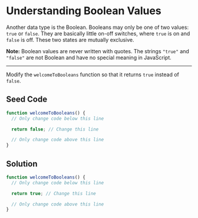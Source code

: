 # Understanding Boolean Values

Another data type is the Boolean. Booleans may only be one of two values: `true` or `false`. They are basically little on-off switches, where `true` is on and `false` is off. These two states are mutually exclusive.

**Note:** Boolean values are never written with quotes. The strings `"true"` and `"false"` are not Boolean and have no special meaning in JavaScript.

-----

Modify the `welcomeToBooleans` function so that it returns `true` instead of `false`.

## Seed Code

```javascript
function welcomeToBooleans() {
  // Only change code below this line

  return false; // Change this line

  // Only change code above this line
}
```

## Solution

```javascript
function welcomeToBooleans() {
  // Only change code below this line

  return true; // Change this line

  // Only change code above this line
}
```
